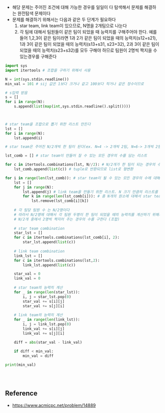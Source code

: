 - 해당 문제는 주어진 조건에 대해 가능한 경우를 일일이 다 탐색해서 문제를 해결하는 완전탐색 문제이다
- 문제를 해결하기 위해서는 다음과 같은 두 단계가 필요하다
    1. star team, link team이 있으므로, N명을 2개팀으로 나눈다
    2. 각 팀에 대해서 팀원들이 같은 팀이 되었을 때 능력치를 구해주어야 한다. 
        예를 들어 1,2,3이 같은 팀이라면 1과 2가 같은  팀이 되었을 때의 능력치(s12+s21), 1과 3이 같은 팀이 되었을 때의 능력치(s13+s31, s23+32), 2과 3이 같은 팀이 되었을 때의 능력치(s23+s32)를 모두 구해야 하므로 팀원이 2명씩 짝지을 수 있는경우를 구해준다


```python
import sys
import itertools # 조합을 구하기 위해서 사용

N = int(sys.stdin.readline())
min_val = 101 # sij 값은 1보다 크거나 같고 100보다 작거나 같은 정수이므로 
```


```python
# s입력 받음
s = []
for i in range(N):
    s.append(list(map(int,sys.stdin.readline().split())))

    
```


```python
# star team을 조합으로 뽑기 위한 리스트 만든다 
lst = []
for i in range(N):
    lst.append(i)

# star team은 주어진 N/2개씩 한 팀이 된다(ex. N=4 -> 2개씩 2팀, N=6-> 3개씩 2팀)

lst_comb = [] # star team이 만들어 질 수 있는 모든 경우의 수를 담는 리스트

for c in itertools.combinations(lst, N//2): # N/2개가 한 팀이 되는 경우의 수 (조합), // 연산자를 쓰면 정수로 나누어 떨어진다 
    lst_comb.append(list(c)) # tuple로 반환되므로 list로 형변환
```


```python
for i in range(len(lst_comb)): # star team이 될 수 있는 모든 경우의 수에 대해서 
    lst = []
    for j in range(N):
        lst.append(j) # link team을 만들기 위한 리스트. N 크기 만큼의 리스트를 만든다
        for k in range(len(lst_comb[i])): # 총 N개의 원소에 대해서 star team에 이미 있는 원소를 제거해 준다 
            lst.remove(lst_comb[i][k]) 
    
    # 각 팀당 팀원 수 는 N/2명이다
    # 따라서 N/2명에 대해서 각 팀원 두명이 한 팀이 되었을 때의 능력치를 계산하기 위해서
    # N/2개 중에서 2명씩 짝지어 주는 경우의 수를 구한다 (조합)
    
    # star team combination
    star_lst = []
    for c in itertools.combinations(lst_comb[i], 2):
        star_lst.append(list(c))
    
    # link team combination
    link_lst = []
    for c in itertools.combinations(lst,2):
        link_lst.append(list(c))

    star_val = 0
    link_val = 0
    
    # star team의 능력치 계산
    for _ in range(len(star_lst)):
        i, j = star_lst.pop(0) 
        star_val += s[i][j]
        star_val += s[j][i]
    
    # link team의 능력치 계산
    for _ in range(len(link_lst)):
        i, j = link_lst.pop(0)
        link_val += s[i][j]
        link_val += s[j][i]

    diff = abs(star_val - link_val)
    
    if diff < min_val:
        min_val = diff

print(min_val)


 
```

## Reference
- https://www.acmicpc.net/problem/14889
